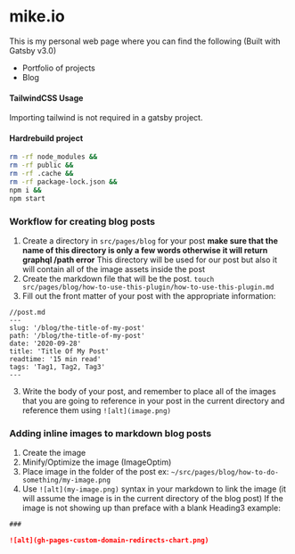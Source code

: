 # mike.io

This is my personal web page where you can find the following (Built with Gatsby v3.0)

- Portfolio of projects
- Blog

#### TailwindCSS Usage

Importing tailwind is not required in a gatsby project.

#### Hardrebuild project

```bash
rm -rf node_modules &&
rm -rf public &&
rm -rf .cache &&
rm -rf package-lock.json &&
npm i &&
npm start
```

### Workflow for creating blog posts

1. Create a directory in `src/pages/blog` for your post **make sure that the name of this directory is only a few words otherwise it will return graphql /path error** This directory will be used for our post but also it will contain all of the image assets inside the post
2. Create the markdown file that will be the post. `touch src/pages/blog/how-to-use-this-plugin/how-to-use-this-plugin.md`
3. Fill out the front matter of your post with the appropriate information:

```
//post.md
---
slug: '/blog/the-title-of-my-post'
path: '/blog/the-title-of-my-post'
date: '2020-09-28'
title: 'Title Of My Post'
readtime: '15 min read'
tags: 'Tag1, Tag2, Tag3'
---
```

3. Write the body of your post, and remember to place all of the images that you are going to reference in your post in the current directory and reference them using `![alt](image.png)`

### Adding inline images to markdown blog posts

1. Create the image
2. Minify/Optimize the image (ImageOptim)
3. Place image in the folder of the post ex: `~/src/pages/blog/how-to-do-something/my-image.png`
4. Use `![alt](my-image.png)` syntax in your markdown to link the image (it will assume the image is in the current directory of the blog post) If the image is not showing up than preface with a blank Heading3 example:

```markdown
###

![alt](gh-pages-custom-domain-redirects-chart.png)
```
